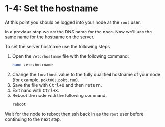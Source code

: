 # 1-4: Set the hostname

At this point you should be logged into your node as the `root` user.

In a previous step we set the DNS name for the node. Now we'll use the same name for the hostname on the server.

To set the server hostname use the following steps:

1. Open the `/etc/hostname` file with the following command:
    ```bash
    nano /etc/hostname
    ```
2. Change the `localhost` value to the fully qualified hostname of your node (for example, `pokt001.pokt.run`).
3. Save the file with <kbd>Ctrl+O</kbd> and then <kbd>return</kbd>.
4. Exit nano with <kbd>Ctrl+X</kbd>.
5. Reboot the node with the following command:
    ```bash
    reboot
    ```


Wait for the node to reboot then ssh back in as the `root` user before continuing to the next step.
